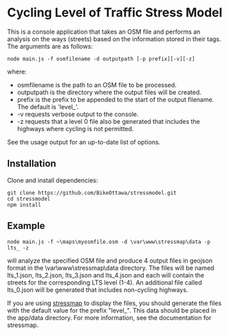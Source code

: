 # Cycling Level of Traffic Stress Model

This is a console application that takes an OSM file and performs an analysis on the ways (streets) based on the information stored in their tags. The arguments are as follows:

 `node main.js -f osmfilename -d outputpath [-p prefix][-v][-z]`
 
 where:
 
 * osmfilename   is the path to an OSM file to be processed.
 * outputpath    is the directory where the output files will be created.
 * prefix        is the prefix to be appended to the start of the output filename. The default is 'level_'.
 * -v            requests verbose output to the console.
 * -z            requests that a level 0 file also be generated that includes the highways where cycling is not permitted.
  
See the usage output for an up-to-date list of options.

## Installation
Clone and install dependencies: 
```
git clone https://github.com/BikeOttawa/stressmodel.git
cd stressmodel
npm install
```

 ## Example ##
 
 `node main.js -f ~\maps\myosmfile.osm -d \var\www\stressmap\data -p lts_ -z`
 
 will analyze the specified OSM file and produce 4 output files in geojson format in the \var\www\stressmap\data directory. The files will be named lts_1.json, lts_2.json, lts_3.json and lts_4.json and each will contain the streets for the corresponding LTS level (1-4). An additional file called lts_0.json will be generated that includes non-cycling highways.
 
 If you are using [stressmap](https://github.com/rcmc2020/stressmap) to display the files, you should generate the files with the default value for the prefix "level_". This data should be placed in the app/data directory. For more information, see the documentation for stressmap.
